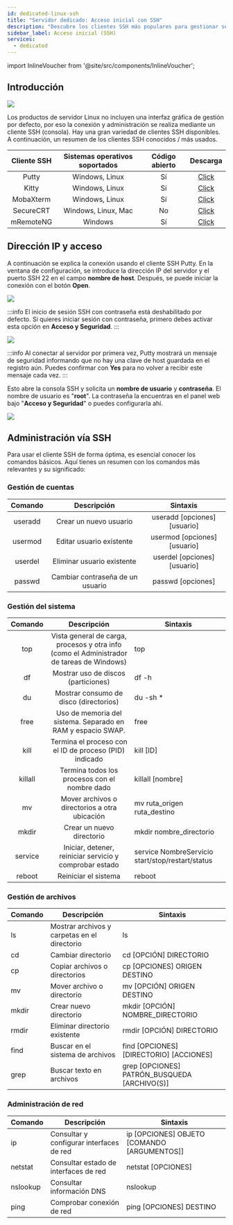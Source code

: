```yaml
---
id: dedicated-linux-ssh
title: "Servidor dedicado: Acceso inicial con SSH"
description: "Descubre los clientes SSH más populares para gestionar servidores Linux sin interfaz gráfica y aprende a conectarte de forma segura vía SSH → Aprende más ahora"
sidebar_label: Acceso inicial (SSH)
services:
  - dedicated
---
```


import InlineVoucher from '@site/src/components/InlineVoucher';

## Introducción

![](https://screensaver01.zap-hosting.com/index.php/s/TYEHE38gNQoFjBx/download/ssh_connect.gif)

Los productos de servidor Linux no incluyen una interfaz gráfica de gestión por defecto, por eso la conexión y administración se realiza mediante un cliente SSH (consola). Hay una gran variedad de clientes SSH disponibles. A continuación, un resumen de los clientes SSH conocidos / más usados. 



| Cliente SSH | Sistemas operativos soportados | Código abierto |                           Descarga                           |
| :---------: | :-----------------------------: | :------------: | :----------------------------------------------------------: |
|   Putty     |        Windows, Linux            |      Sí       |               [Click](https://www.putty.org/)                |
|   Kitty     |        Windows, Linux            |      Sí       |        [Click](http://www.9bis.net/kitty/)                   |
| MobaXterm   |        Windows, Linux            |      Sí       |           [Click](https://mobaxterm.mobatek.net/)            |
| SecureCRT   |     Windows, Linux, Mac          |      No       | [Click](https://www.vandyke.com/cgi-bin/releases.php?product=securecrt) |
| mRemoteNG   |           Windows                |      Sí       |           [Click](https://mremoteng.org/download)            |


<InlineVoucher />

## Dirección IP y acceso

A continuación se explica la conexión usando el cliente SSH Putty. En la ventana de configuración, se introduce la dirección IP del servidor y el puerto SSH 22 en el campo **nombre de host**. Después, se puede iniciar la conexión con el botón **Open**.



![](https://screensaver01.zap-hosting.com/index.php/s/Jp2Wn3s9kQG5t55/preview)



:::info
El inicio de sesión SSH con contraseña está deshabilitado por defecto. Si quieres iniciar sesión con contraseña, primero debes activar esta opción en **Acceso y Seguridad**.
:::



![](https://screensaver01.zap-hosting.com/index.php/s/4fSRwzaq8QQLZ3o/preview)



:::info
Al conectar al servidor por primera vez, Putty mostrará un mensaje de seguridad informando que no hay una clave de host guardada en el registro aún. Puedes confirmar con **Yes** para no volver a recibir este mensaje cada vez.
:::

 

Esto abre la consola SSH y solicita un **nombre de usuario** y **contraseña**. El nombre de usuario es "**root**". La contraseña la encuentras en el panel web bajo "**Acceso y Seguridad**" o puedes configurarla ahí.



![](https://screensaver01.zap-hosting.com/index.php/s/pG4dTmCGFyzK3dY/preview)





## Administración vía SSH

Para usar el cliente SSH de forma óptima, es esencial conocer los comandos básicos. Aquí tienes un resumen con los comandos más relevantes y su significado:


### Gestión de cuentas

| Comando  |                Descripción                |            Sintaxis            |
| :------: | :--------------------------------------: | :----------------------------: |
| useradd  |          Crear un nuevo usuario          | useradd [opciones] [usuario]  |
| usermod  |      Editar usuario existente            | usermod [opciones] [usuario]  |
| userdel  |        Eliminar usuario existente        | userdel [opciones] [usuario]  |
| passwd   | Cambiar contraseña de un usuario         |      passwd [opciones]         |



### Gestión del sistema

| Comando |                         Descripción                         | Sintaxis                                       |
| :-----: | :---------------------------------------------------------: | ---------------------------------------------- |
|   top   | Vista general de carga, procesos y otra info (como el Administrador de tareas de Windows) | top                                          |
|   df    |            Mostrar uso de discos (particiones)             | df -h                                        |
|   du    |          Mostrar consumo de disco (directorios)            | du -sh *                                     |
|  free   | Uso de memoria del sistema. Separado en RAM y espacio SWAP. | free                                         |
|  kill   |  Termina el proceso con el ID de proceso (PID) indicado     | kill [ID]                                    |
| killall |        Termina todos los procesos con el nombre dado        | killall [nombre]                             |
|   mv    |       Mover archivos o directorios a otra ubicación         | mv ruta_origen ruta_destino                   |
|  mkdir  |                    Crear un nuevo directorio                | mkdir nombre_directorio                        |
| service |    Iniciar, detener, reiniciar servicio y comprobar estado  | service NombreServicio start/stop/restart/status |
| reboot  |                      Reiniciar el sistema                    | reboot                                       |



### Gestión de archivos

| Comando | Descripción | Sintaxis
| ------- | ------------------------------------------ | ---------------------------------------- |
| ls      | Mostrar archivos y carpetas en el directorio | ls |
| cd      | Cambiar directorio | cd [OPCIÓN] DIRECTORIO |
| cp      | Copiar archivos o directorios | cp [OPCIONES] ORIGEN DESTINO |
| mv      | Mover archivo o directorio | mv [OPCIÓN] ORIGEN DESTINO |
| mkdir   | Crear nuevo directorio | mkdir [OPCIÓN] NOMBRE_DIRECTORIO |
| rmdir   | Eliminar directorio existente | rmdir [OPCIÓN] DIRECTORIO |
| find    | Buscar en el sistema de archivos | find [OPCIONES] [DIRECTORIO] [ACCIONES] |
| grep    | Buscar texto en archivos | grep [OPCIONES] PATRÓN_BUSQUEDA [ARCHIVO(S)] |



### Administración de red

| Comando | Descripción | Sintaxis
| -------- | ------------------------------------------------- | ----------------------------------------- |
| ip       | Consultar y configurar interfaces de red         | ip [OPCIONES] OBJETO [COMANDO [ARGUMENTOS]] |
| netstat  | Consultar estado de interfaces de red             | netstat [OPCIONES] |
| nslookup | Consultar información DNS                          | nslookup |
| ping     | Comprobar conexión de red                          | ping [OPCIONES] DESTINO |


<InlineVoucher />